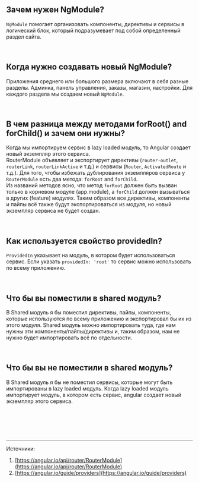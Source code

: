 ## <a name="what-is"></a>Зачем нужен NgModule?

`NgModule` помогает организовать компоненты, директивы и сервисы в логический блок, который подразумевает под собой определенный раздел сайта.

<br/>

## <a name="when-to-create"></a>Когда нужно создавать новый NgModule?

Приложения среднего или большого размера включают в себя разные разделы. Админка, панель управления, заказы, магазин, настройки. Для каждого раздела мы создаем новый `NgModule`.

<br/>

## <a name="for-root-for-child"></a>В чем разница между методами forRoot() and forChild() и зачем они нужны?

Когда мы импортируем сервис в lazy loaded модуль, то Angular создает новый экземпляр этого сервиса.
<br/>
RouterModule объявляет и экспортирует директивы (`router-outlet`, `routerLink`, `routerLinkActive` и т.д.) и сервисы (`Router`, `ActivatedRoute` и т.д.). Для того, чтобы избежать дублирования экземпляров сервиса у `RouterModule` есть два метода: `forRoot` and `forChild`.
<br/>
Из названий методов ясно, что метод `forRoot` должен быть вызван только в корневом модуле (app.module), а `forChild` должен вызываться в других (feature) модулях. Таким образом все директивы, компоненты и пайпы всё также будут экспортироваться из модуля, но новый экземпляр сервиса не будет создан.

<br/>

## <a name="provideIn"></a>Как используется свойство providedIn?

`ProvidedIn` указывает на модуль, в котором будет использоваться сервис. Если указать `providedIn: 'root'` то сервис можно использовать по всему приложению.

<br/>

## <a name="not-shared-module"></a>Что бы вы поместили в shared модуль?

В Shared модуль я бы поместил директивы, пайпы, компоненты, которые используются по всему приложению и экспортировал бы их из этого модуля. Shared модуль можно импортировать туда, где нам нужны эти компоненты/пайпы/директивы и, таким образом, нам не нужно будет импортировать всё по отдельности.

<br/>

## <a name="shared-module"></a>Что бы вы не поместили в shared модуль?

В Shared модуль я бы не поместил сервисы, которые могут быть импортированы в lazy loaded модуль. Когда lazy loaded модуль импортирует модуль, в котором есть сервис, angular создает новый экземпляр этого сервиса.

<br/>
<br/>
<br/>
<br/>

<hr/>

Источники:<br/>

1. [https://angular.io/api/router/RouterModule](https://angular.io/api/router/RouterModule)
1. [https://angular.io/guide/providers](https://angular.io/guide/providers)
